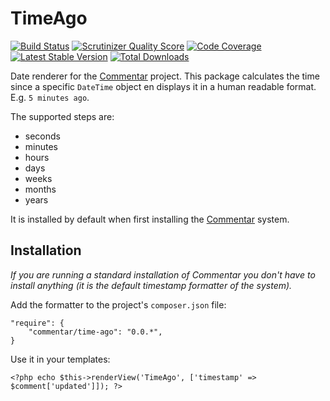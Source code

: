 TimeAgo
=

[![Build Status](https://travis-ci.org/Commentar/TimeAgo.png?branch=master)](https://travis-ci.org/Commentar/TimeAgo) [![Scrutinizer Quality Score](https://scrutinizer-ci.com/g/Commentar/TimeAgo/badges/quality-score.png?s=e9a551f7f53423cdebc33dc530a6e89cb6ba58a1)](https://scrutinizer-ci.com/g/Commentar/TimeAgo/) [![Code Coverage](https://scrutinizer-ci.com/g/Commentar/TimeAgo/badges/coverage.png?s=822bbb46c79b752d4bfe94734c24ea4ca5da619f)](https://scrutinizer-ci.com/g/Commentar/TimeAgo/) [![Latest Stable Version](https://poser.pugx.org/Commentar/time-ago/v/stable.png)](https://packagist.org/packages/Commentar/time-ago) [![Total Downloads](https://poser.pugx.org/Commentar/time-ago/downloads.png)](https://packagist.org/packages/Commentar/time-ago)

Date renderer for the [Commentar][commentar] project. This package calculates the time since a specific `DateTime` object en displays it in a human readable format. E.g. `5 minutes ago`.

The supported steps are:

- seconds
- minutes
- hours
- days
- weeks
- months
- years

It is installed by default when first installing the [Commentar][commentar] system.

Installation
-

*If you are running a standard installation of Commentar you don't have to install anything (it is the default timestamp formatter of the system).*

Add the formatter to the project's `composer.json` file:

    "require": {
        "commentar/time-ago": "0.0.*",
    }

Use it in your templates:

    <?php echo $this->renderView('TimeAgo', ['timestamp' => $comment['updated']]); ?>

[commentar]:https://github.com/Commentar/Commentar
